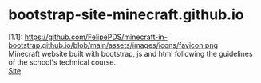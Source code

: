 # bootstrap-site-minecraft.github.io
[1.1]: https://github.com/FelipePDS/minecraft-in-bootstrap.github.io/blob/main/assets/images/icons/favicon.png <br> Minecraft website built with bootstrap, js and html following the guidelines of the school's technical course. <br>
<a href="https://felipepds.github.io/bootstrap-site-minecraft.github.io/">Site</a>
